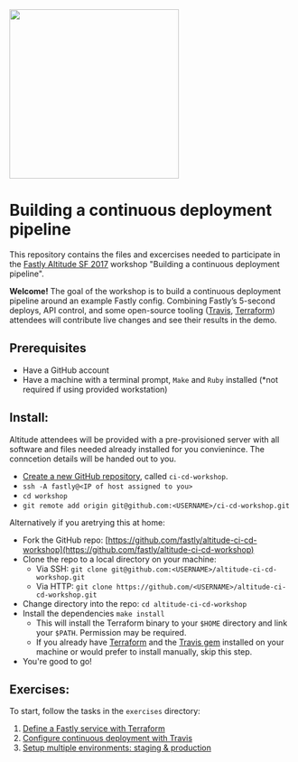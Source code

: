 <img src="https://www.fastly.com/altitude/assets/logo-7d39dce955f0bcb44b1c3b53871b2f9af80b843979c8188fc7f5e0feb782b768.png" width="300">

# Building a continuous deployment pipeline 
This repository contains the files and excercises needed to participate in the [Fastly Altitude SF 2017](https://www.fastly.com/altitude/) workshop "Building a continuous deployment pipeline".

**Welcome!**
The goal of the workshop is to build a continuous deployment pipeline around an example Fastly config. Combining Fastly’s 5-second deploys, API control, and some open-source tooling ([Travis](https://travis-ci.org/), [Terraform](https://www.terraform.io/)) attendees will contribute live changes and see their results in the demo.

## Prerequisites
- Have a GitHub account
- Have a machine with a terminal prompt, `Make` and `Ruby` installed (*not required if using provided workstation)

## Install:
Altitude attendees will be provided with a pre-provisioned server with all software and files needed already installed for you convienince. The conncetion details will be handed out to you.
- [Create a new GitHub repository](https://help.github.com/articles/create-a-repo/), called `ci-cd-workshop`.
- `ssh -A fastly@<IP of host assigned to you>`
- `cd workshop`
- `git remote add origin git@github.com:<USERNAME>/ci-cd-workshop.git`

Alternatively if you aretrying this at home:
- Fork the GitHub repo: [https://github.com/fastly/altitude-ci-cd-workshop](https://github.com/fastly/altitude-ci-cd-workshop)
- Clone the repo to a local directory on your machine:
    - Via SSH: `git clone git@github.com:<USERNAME>/altitude-ci-cd-workshop.git`
    - Via HTTP: `git clone https://github.com/<USERNAME>/altitude-ci-cd-workshop.git`
- Change directory into the repo: `cd altitude-ci-cd-workshop`
- Install the dependencies `make install`
    - This will install the Terraform binary to your `$HOME` directory and link your `$PATH`. Permission may be required.
    -  If you already have [Terraform](https://www.terraform.io/downloads.html) and the [Travis gem](https://github.com/travis-ci/travis.rb#installation) installed on your machine or would prefer to install manually, skip this step.
- You're good to go!

## Exercises:
To start, follow the tasks in the `exercises` directory:

1. [Define a Fastly service with Terraform](exercises/1.md)
2. [Configure continuous deployment with Travis](exercises/2.md)
3. [Setup multiple environments: staging & production](exercises/3.md)
